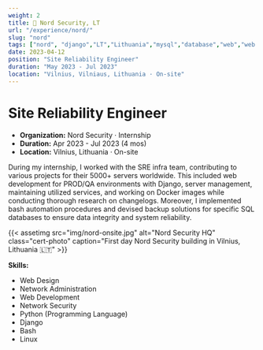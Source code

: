 ```yaml
---
weight: 2
title: 👾 Nord Security, LT
url: "/experience/nord/"
slug: "nord"
tags: ["nord", "django","LT","Lithuania","mysql","database","web","web design","python","docker","bash","cron","systemd","security","automation","site reliability engineer","qos","servers"]
date: 2023-04-12
position: "Site Reliability Engineer"
duration: "May 2023 - Jul 2023"
location: "Vilnius, Vilniaus, Lithuania · On-site"
---
```

# Site Reliability Engineer

- **Organization:** Nord Security · Internship
- **Duration:** Apr 2023 - Jul 2023 (4 mos)
- **Location:** Vilnius, Lithuania · On-site

During my internship, I worked with the SRE infra team, contributing to various projects for their 5000+ servers worldwide. This included web development for PROD/QA environments with Django, server management, maintaining utilized services, and working on Docker images while conducting thorough research on changelogs. Moreover, I implemented bash automation procedures and devised backup solutions for specific SQL databases to ensure data integrity and system reliability.

{{< assetimg src="img/nord-onsite.jpg" alt="Nord Security HQ" class="cert-photo" caption="First day Nord Security building in Vilnius, Lithuania 🇱🇹" >}}

**Skills:**

- Web Design
- Network Administration
- Web Development
- Network Security
- Python (Programming Language)
- Django
- Bash
- Linux
